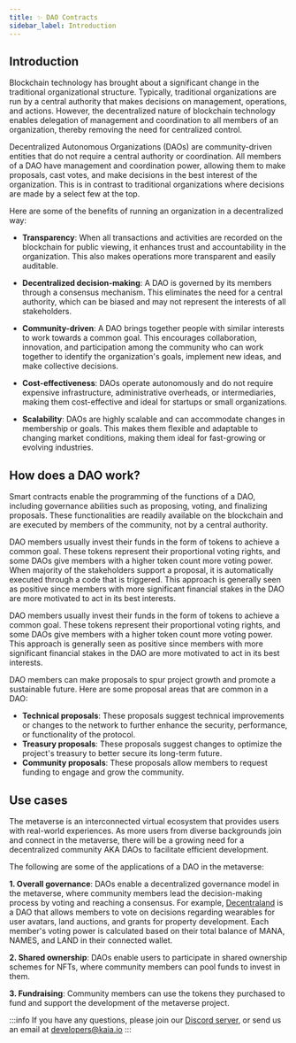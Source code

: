 ```yaml
---
title: ✨ DAO Contracts
sidebar_label: Introduction
---
```


## Introduction <a id="DAO Introduction"></a>
Blockchain technology has brought about a significant change in the traditional organizational structure. Typically, traditional organizations are run by a central authority that makes decisions on management, operations, and actions. However, the decentralized nature of blockchain technology enables delegation of management and coordination to all members of an organization, thereby removing the need for centralized control. 

Decentralized Autonomous Organizations (DAOs) are community-driven entities that do not require a central authority or coordination. All members of a DAO have management and coordination power, allowing them to make proposals, cast votes, and make decisions in the best interest of the organization. This is in contrast to traditional organizations where decisions are made by a select few at the top. 

Here are some of the benefits of running an organization in a decentralized way: 

* **Transparency**: When all transactions and activities are recorded on the blockchain for public viewing, it enhances trust and accountability in the organization. This also makes operations more transparent and easily auditable. 

* **Decentralized decision-making**: A DAO is governed by its members through a consensus mechanism. This eliminates the need for a central authority, which can be biased and may not represent the interests of all stakeholders. 

* **Community-driven**: A DAO brings together people with similar interests to work towards a common goal. This encourages collaboration, innovation, and participation among the community who can work together to identify the organization's goals, implement new ideas, and make collective decisions. 

* **Cost-effectiveness**: DAOs operate autonomously and do not require expensive infrastructure, administrative overheads, or intermediaries, making them cost-effective and ideal for startups or small organizations. 

* **Scalability**: DAOs are highly scalable and can accommodate changes in membership or goals. This makes them flexible and adaptable to changing market conditions, making them ideal for fast-growing or evolving industries.  

## How does a DAO work? <a id="How do DAO’s work"></a>

Smart contracts enable the programming of the functions of a DAO, including governance abilities such as proposing, voting, and finalizing proposals. These functionalities are readily available on the blockchain and are executed by members of the community, not by a central authority. 
 
DAO members usually invest their funds in the form of tokens to achieve a common goal. These tokens represent their proportional voting rights, and some DAOs give members with a higher token count more voting power. When majority of the stakeholders support a proposal, it is automatically executed through a code that is triggered. This approach is generally seen as positive since members with more significant financial stakes in the DAO are more motivated to act in its best interests.  

DAO members usually invest their funds in the form of tokens to achieve a common goal. These tokens represent their proportional voting rights, and some DAOs give members with a higher token count more voting power. This approach is generally seen as positive since members with more significant financial stakes in the DAO are more motivated to act in its best interests. 

DAO members can make proposals to spur project growth and promote a sustainable future. Here are some proposal areas that are common in a DAO: 

* **Technical proposals**: These proposals suggest technical improvements or changes to the network to further enhance the security, performance, or functionality of the protocol.
* **Treasury proposals**: These proposals suggest changes to optimize the project's treasury to better secure its long-term future.
* **Community proposals**: These proposals allow members to request funding to engage and grow the community. 


## Use cases <a id="DAO Usecase"></a>
The metaverse is an interconnected virtual ecosystem that provides users with real-world experiences. As more users from diverse backgrounds join and connect in the metaverse, there will be a growing need for a decentralized community AKA DAOs to facilitate efficient development. 

The following are some of the applications of a DAO in the metaverse: 

**1. Overall governance**: DAOs enable a decentralized governance model in the metaverse, where community members lead the decision-making process by voting and reaching a consensus. For example, [Decentraland](https://docs.decentraland.org/player/general/dao/dao-userguide/) is a DAO that allows members to vote on decisions regarding wearables for user avatars, land auctions, and grants for property development. Each member's voting power is calculated based on their total balance of MANA, NAMES, and LAND in their connected wallet. 

**2. Shared ownership**: DAOs enable users to participate in shared ownership schemes for NFTs, where community members can pool funds to invest in them. 

**3. Fundraising**: Community members can use the tokens they purchased to fund and support the development of the metaverse project.



:::info
If you have any questions, please join our [Discord server](https://discord.gg/kaiachain), or send us an email at developers@kaia.io
:::


